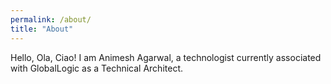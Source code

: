 ```yaml
---
permalink: /about/
title: "About"
---
```


Hello, Ola, Ciao! I am Animesh Agarwal, a technologist currently associated with GlobalLogic as a Technical Architect.

